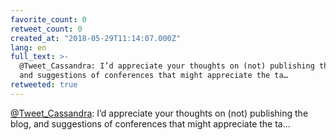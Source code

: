```yaml
---
favorite_count: 0
retweet_count: 0
created_at: "2018-05-29T11:14:07.000Z"
lang: en
full_text: >-
  @Tweet_Cassandra: I’d appreciate your thoughts on (not) publishing the blog,
  and suggestions of conferences that might appreciate the ta…
retweeted: true
---
```


[@Tweet_Cassandra](https://twitter.com/Tweet_Cassandra): I’d appreciate your
thoughts on (not) publishing the blog, and suggestions of conferences that might
appreciate the ta…
